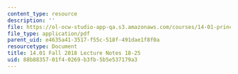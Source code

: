 ```yaml
---
content_type: resource
description: ''
file: https://ol-ocw-studio-app-qa.s3.amazonaws.com/courses/14-01-principles-of-microeconomics-fall-2018/88b8835701f40269b3fb5b5e537179a3_MIT14_01F18_lec18_25.pdf
file_type: application/pdf
parent_uid: e4635a41-3517-f55c-518f-491dae1f8f0a
resourcetype: Document
title: 14.01 Fall 2018 Lecture Notes 18-25
uid: 88b88357-01f4-0269-b3fb-5b5e537179a3
---
```

